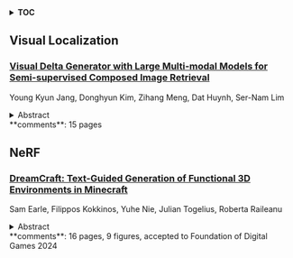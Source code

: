 <details>
  <summary><b>TOC</b></summary>
  <ol>
    <li><a href=#visual-localization>Visual Localization</a></li>
      <ul>
        <li><a href=#Visual-Delta-Generator-with-Large-Multi-modal-Models-for-Semi-supervised-Composed-Image-Retrieval>Visual Delta Generator with Large Multi-modal Models for Semi-supervised Composed Image Retrieval</a></li>
      </ul>
    </li>
    <li><a href=#nerf>NeRF</a></li>
      <ul>
        <li><a href=#DreamCraft:-Text-Guided-Generation-of-Functional-3D-Environments-in-Minecraft>DreamCraft: Text-Guided Generation of Functional 3D Environments in Minecraft</a></li>
      </ul>
    </li>
  </ol>
</details>

## Visual Localization  

### [Visual Delta Generator with Large Multi-modal Models for Semi-supervised Composed Image Retrieval](http://arxiv.org/abs/2404.15516)  
Young Kyun Jang, Donghyun Kim, Zihang Meng, Dat Huynh, Ser-Nam Lim  
<details>  
  <summary>Abstract</summary>  
  <ol>  
    Composed Image Retrieval (CIR) is a task that retrieves images similar to a query, based on a provided textual modification. Current techniques rely on supervised learning for CIR models using labeled triplets of the reference image, text, target image. These specific triplets are not as commonly available as simple image-text pairs, limiting the widespread use of CIR and its scalability. On the other hand, zero-shot CIR can be relatively easily trained with image-caption pairs without considering the image-to-image relation, but this approach tends to yield lower accuracy. We propose a new semi-supervised CIR approach where we search for a reference and its related target images in auxiliary data and learn our large language model-based Visual Delta Generator (VDG) to generate text describing the visual difference (i.e., visual delta) between the two. VDG, equipped with fluent language knowledge and being model agnostic, can generate pseudo triplets to boost the performance of CIR models. Our approach significantly improves the existing supervised learning approaches and achieves state-of-the-art results on the CIR benchmarks.  
  </ol>  
</details>  
**comments**: 15 pages  
  
  



## NeRF  

### [DreamCraft: Text-Guided Generation of Functional 3D Environments in Minecraft](http://arxiv.org/abs/2404.15538)  
Sam Earle, Filippos Kokkinos, Yuhe Nie, Julian Togelius, Roberta Raileanu  
<details>  
  <summary>Abstract</summary>  
  <ol>  
    Procedural Content Generation (PCG) algorithms enable the automatic generation of complex and diverse artifacts. However, they don't provide high-level control over the generated content and typically require domain expertise. In contrast, text-to-3D methods allow users to specify desired characteristics in natural language, offering a high amount of flexibility and expressivity. But unlike PCG, such approaches cannot guarantee functionality, which is crucial for certain applications like game design. In this paper, we present a method for generating functional 3D artifacts from free-form text prompts in the open-world game Minecraft. Our method, DreamCraft, trains quantized Neural Radiance Fields (NeRFs) to represent artifacts that, when viewed in-game, match given text descriptions. We find that DreamCraft produces more aligned in-game artifacts than a baseline that post-processes the output of an unconstrained NeRF. Thanks to the quantized representation of the environment, functional constraints can be integrated using specialized loss terms. We show how this can be leveraged to generate 3D structures that match a target distribution or obey certain adjacency rules over the block types. DreamCraft inherits a high degree of expressivity and controllability from the NeRF, while still being able to incorporate functional constraints through domain-specific objectives.  
  </ol>  
</details>  
**comments**: 16 pages, 9 figures, accepted to Foundation of Digital Games 2024  
  
  



